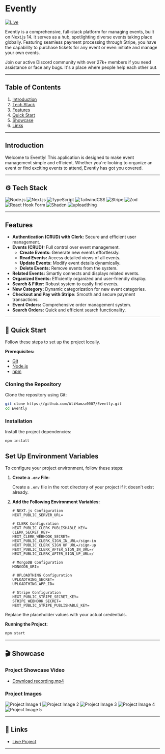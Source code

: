# Evently

[![Live](https://img.shields.io/badge/Live-Link-blue?style=for-the-badge&logo=netlify)](https://evently007.netlify.app/)

Evently is a comprehensive, full-stack platform for managing events, built on Next.js 14. It serves as a hub, spotlighting diverse events taking place globally. Featuring seamless payment processing through Stripe, you have the capability to purchase tickets for any event or even initiate and manage your own events.

Join our active Discord community with over 27k+ members if you need assistance or face any bugs. It's a place where people help each other out.

---

## Table of Contents

1. [Introduction](#introduction)
2. [Tech Stack](#tech-stack)
3. [Features](#features)
4. [Quick Start](#quick-start)
5. [Showcase](#showcase)
6. [Links](#links)

---

## Introduction

Welcome to Evently! This application is designed to make event management simple and efficient. Whether you're looking to organize an event or find exciting events to attend, Evently has got you covered.

---

## ⚙️ Tech Stack

![Node.js](https://img.shields.io/badge/Node.js-339933?style=for-the-badge&logo=node.js&logoColor=white)
![Next.js](https://img.shields.io/badge/Next.js-000000?style=for-the-badge&logo=next.js&logoColor=white)
![TypeScript](https://img.shields.io/badge/TypeScript-007ACC?style=for-the-badge&logo=typescript&logoColor=white)
![TailwindCSS](https://img.shields.io/badge/TailwindCSS-38B2AC?style=for-the-badge&logo=tailwind-css&logoColor=white)
![Stripe](https://img.shields.io/badge/Stripe-008CDD?style=for-the-badge&logo=stripe&logoColor=white)
![Zod](https://img.shields.io/badge/Zod-3178C6?style=for-the-badge&logo=zod&logoColor=white)
![React Hook Form](https://img.shields.io/badge/React_Hook_Form-EC5990?style=for-the-badge&logo=react-hook-form&logoColor=white)
![Shadcn](https://img.shields.io/badge/Shadcn-61DAFB?style=for-the-badge&logo=react&logoColor=white)
![uploadthing](https://img.shields.io/badge/uploadthing-555?style=for-the-badge&logo=uploadthing&logoColor=white)

---

## Features

- **Authentication (CRUD) with Clerk:** Secure and efficient user management.
- **Events (CRUD):** Full control over event management.
  - **Create Events:** Generate new events effortlessly.
  - **Read Events:** Access detailed views of all events.
  - **Update Events:** Modify event details dynamically.
  - **Delete Events:** Remove events from the system.
- **Related Events:** Smartly connects and displays related events.
- **Organized Events:** Efficiently organized and user-friendly display.
- **Search & Filter:** Robust system to easily find events.
- **New Category:** Dynamic categorization for new event categories.
- **Checkout and Pay with Stripe:** Smooth and secure payment transactions.
- **Event Orders:** Comprehensive order management system.
- **Search Orders:** Quick and efficient search functionality.

---

## 🤸 Quick Start

Follow these steps to set up the project locally.

**Prerequisites:**

- [Git](https://git-scm.com/)
- [Node.js](https://nodejs.org/en)
- [npm](https://www.npmjs.com/)

### Cloning the Repository

Clone the repository using Git:

```bash
git clone https://github.com/AliHamza0007/Evently.git
cd Evently
```

### Installation

Install the project dependencies:

```bash
npm install
```

## Set Up Environment Variables

To configure your project environment, follow these steps:

1. **Create a `.env` File:**

   Create a `.env` file in the root directory of your project if it doesn't exist already.

2. **Add the Following Environment Variables:**

   ```dotenv
   # NEXT.js Configuration
   NEXT_PUBLIC_SERVER_URL=

   # CLERK Configuration
   NEXT_PUBLIC_CLERK_PUBLISHABLE_KEY=
   CLERK_SECRET_KEY=
   NEXT_CLERK_WEBHOOK_SECRET=
   NEXT_PUBLIC_CLERK_SIGN_IN_URL=/sign-in
   NEXT_PUBLIC_CLERK_SIGN_UP_URL=/sign-up
   NEXT_PUBLIC_CLERK_AFTER_SIGN_IN_URL=/
   NEXT_PUBLIC_CLERK_AFTER_SIGN_UP_URL=/

   # MongoDB Configuration
   MONGODB_URI=

   # UPLOADTHING Configuration
   UPLOADTHING_SECRET=
   UPLOADTHING_APP_ID=

   # Stripe Configuration
   NEXT_PUBLIC_STRIPE_SECRET_KEY=
   STRIPE_WEBHOOK_SECRET=
   NEXT_PUBLIC_STRIPE_PUBLISHABLE_KEY=
   ```

Replace the placeholder values with your actual credentials.

**Running the Project:**

```bash
npm start
```

---

## 🎬 Showcase

### Project Showcase Video

- [Download recording.mp4](./ShowCase/recording.mp4)

### Project Images

![Project Image 1](./ShowCase/2.png)
![Project Image 2](./ShowCase/3.png)
![Project Image 3](./ShowCase/4.png)
![Project Image 4](./ShowCase/1.png)
![Project Image 5](./ShowCase/5.png)

---

## 🔗 Links

- [Live Project](https://evently007.netlify.app/)

---

```

```
